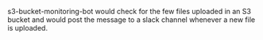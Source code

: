  s3-bucket-monitoring-bot would check for the few files uploaded in an S3 bucket and would post the message to a slack channel whenever a new file is uploaded.
